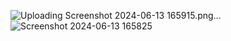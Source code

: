 ![Uploading Screenshot 2024-06-13 165915.png…]()
![Screenshot 2024-06-13 165825](https://github.com/Selvakumar2002/Multer_Admin/assets/164469688/fbda3184-8b89-4dd4-9b46-f849163839e4)
